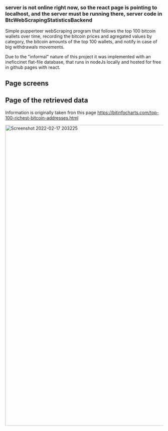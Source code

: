 ### server is not online right now, so the react page is pointing to localhost, and the server must be running there, server code in BtcWebScrapingStatisticsBackend

Simple pupperteer webScraping program that follows the top 100 bitcoin wallets over time, recording the bitcoin prices and agregated values by category, the bitcoin amounts of the top 100 wallets, and notify in case of big withdrawals movements.

Due to the "informal" nature of this project it was implemented with an ineficcinet flat-file database, that runs in nodeJs locally and hosted for free in github pages with react.

## Page screens

## Page of the retrieved data

Information is originally taken fron this page https://bitinfocharts.com/top-100-richest-bitcoin-addresses.html

<img width="958" alt="Screenshot 2022-02-17 203225" src="https://user-images.githubusercontent.com/80784724/154600532-af3e0472-5015-4305-8d85-1a49186baa1a.png">
